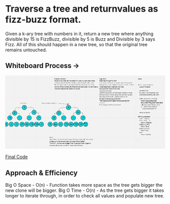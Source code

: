 # Traverse a tree and returnvalues as fizz-buzz format.

Given a k-ary tree with numbers in it, return a new tree where anything divisible by 15 is FizzBuzz, divisible by 5 is Buzz and Divisible by 3 says Fizz. All of this should happen in a new tree, so that the original tree remains untouched.

## Whiteboard Process -> 

![Whiteboard](./fizz_tree.PNG)

[Final Code](../../code_challenges/tree_fizz_buzz.py)

## Approach & Efficiency

Big O Space - O(n) - Function takes more space as the tree gets bigger the new clone will be bigger. 
Big O Time - O(n) - As the tree gets bigger it takes longer to iterate through, in order to check all values and populate new tree.